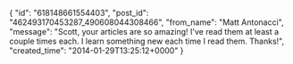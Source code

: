  {
   "id": "618148661554403",
   "post_id": "462493170453287_490608044308466",
   "from_name": "Matt Antonacci",
   "message": "Scott, your articles are so amazing! I've read them at least a couple times each. I learn something new each time I read them. Thanks!",
   "created_time": "2014-01-29T13:25:12+0000"
 }
